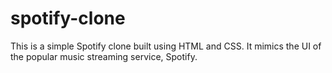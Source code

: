# spotify-clone
This is a simple Spotify clone built using HTML and CSS. It mimics the UI of the popular music streaming service, Spotify.
